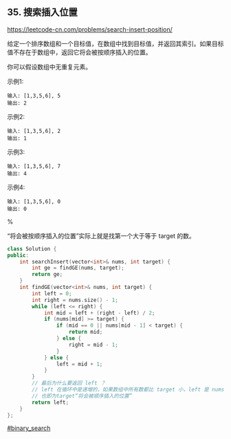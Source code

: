 ## 35. 搜索插入位置

https://leetcode-cn.com/problems/search-insert-position/

给定一个排序数组和一个目标值，在数组中找到目标值，并返回其索引。如果目标值不存在于数组中，返回它将会被按顺序插入的位置。

你可以假设数组中无重复元素。

示例1:

```
输入: [1,3,5,6], 5
输出: 2
```

示例2:

```
输入: [1,3,5,6], 2
输出: 1
```

示例3:

```
输入: [1,3,5,6], 7
输出: 4
```

示例4:

```
输入: [1,3,5,6], 0
输出: 0
```

%

“将会被按顺序插入的位置”实际上就是找第一个大于等于 target 的数。

```cpp
class Solution {
public:
    int searchInsert(vector<int>& nums, int target) {
        int ge = findGE(nums, target);
        return ge;
    }
    int findGE(vector<int>& nums, int target) {
        int left = 0;
        int right = nums.size() - 1;
        while (left <= right) {
            int mid = left + (right - left) / 2;
            if (nums[mid] >= target) {
                if (mid == 0 || nums[mid - 1] < target) {
                    return mid;
                } else {
                    right = mid - 1;
                }
            } else {
                left = mid + 1;
            }
        }
        // 最后为什么要返回 left ？
        // left 在循环中是递增的，如果数组中所有数都比 target 小，left 是 nums.size()
        // 也即为target“将会被顺序插入的位置”
        return left;
    }
};
```

[#binary_search]()